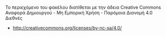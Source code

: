Το περιεχόμενο του φακέλου διατίθεται με την άδεια Creative Commons Αναφορά Δημιουργού - Μη Εμπορική Χρήση - Παρόμοια Διανομή 4.0 Διεθνές

- http://creativecommons.org/licenses/by-nc-sa/4.0/
